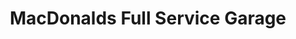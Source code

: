 ---
title: "MacDonalds Full Service Garage"
url: /old-orchard-beach/macdonalds-full-service-garage/
shop: car repair
---